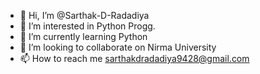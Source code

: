 - 👋 Hi, I’m @Sarthak-D-Radadiya
- 👀 I’m interested in Python Progg.
- 🌱 I’m currently learning Python
- 💞️ I’m looking to collaborate on Nirma University
- 📫 How to reach me sarthakdradadiya9428@gmail.com

<!---
Sarthak-D-Radadiya/Sarthak-D-Radadiya is a ✨ special ✨ repository because its `README.md` (this file) appears on your GitHub profile.
You can click the Preview link to take a look at your changes.
--->
